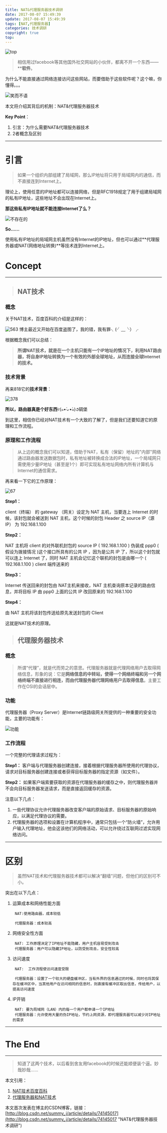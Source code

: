 ```yaml
---
title: NAT&代理服务器技术调研
date: 2017-08-07 15:49:39
update: 2017-08-07 15:49:39
tags: [NAT,代理服务器]
categories: 技术调研
copyright: true
top:
---
```


![top](http://ou7wdump3.bkt.clouddn.com/top.jpg)




>相信用过facebook等其他国外社交网站的小伙伴，都离不开一个东西——****软件**。 

<!-- more -->

为什么不能直接通过网络连接访问这些网站，而要借助于这些软件呢？这个嘛，你懂得。。。

![笑而不语](http://ou7wdump3.bkt.clouddn.com/23.jpg)



本文将介绍其背后的机制：NAT&代理服务器技术

**Key Point**：

1. 引言：为什么需要NAT&代理服务器技术
2. 2者概念及区别

  

----------
# 引言 #



>如果一个组织内部组建了局域网，那么IP地址将只用于局域网内的通信，而不直接连到Internet上。

理论上，使用任意的IP地址都可以连接网络，但是RFC1918规定了用于组建局域网的私有IP地址，这些地址不会出现在Internet上。

**那这些私有IP地址就不能连接Internet了么？**

![不存在的](http://ou7wdump3.bkt.clouddn.com/36.jpg)


**So......**

使用私有IP地址的局域网主机虽然没有Internet的IP地址，但也可以通过**代理服务器或NAT(网络地址转换)**等技术连到Internet上。


# Concept #


----------

>## NAT技术 ##

### 概念 ###
关于NAT技术，百度百科的介绍是这样的：

![563](http://ou7wdump3.bkt.clouddn.com/10.PNG)
博主最近又开始在百度盗图了，我的错，我有罪╮(╯﹏╰）╭

根据概念我们可以总结：

   > **所谓NAT技术，就是在一个主机只能有一个IP地址的情况下，利用NAT路由器，将自身IP地址转换为一个有效的外部全球地址，从而连接全球Internet的技术。**

### 技术背景 ###
再来818它的**技术背景**：

![378](http://ou7wdump3.bkt.clouddn.com/11.PNG)

**所以，路由器真是个好东西**୧(๑•̀⌄•́๑)૭碉堡

到这里，相信你已经对NAT技术有一个大致的了解了，但是我们还要知道它的原理和工作流程。

### 原理和工作流程 ###

>从上边的概念我们可以知道，借助于NAT，私有（保留）地址的"内部"网络通过路由器发送数据包时，私有地址被转换成合法的IP地址，一个局域网只需使用少量IP地址（甚至是1个）即可实现私有地址网络内所有计算机与Internet的通信需求。

再来看一下它的工作原理：

![67](http://ou7wdump3.bkt.clouddn.com/12.PNG)

**Step1：** 

client（终端） 的 gateway （网关）设定为 NAT 主机，当要连上 Internet 的时候，该封包就会被送到 NAT 主机，这个时候的封包 Header 之 source IP（源IP） 为 192.168.1.100 
                      
**Step2：** 

NAT 主机将 client 的对外联机封包的 source IP ( 192.168.1.100 ) 伪装成 ppp0 ( 假设为拨接情况 )这个接口所具有的公共 IP ，因为是公共 IP 了，所以这个封包就可以连上 Internet 了，同时 NAT 主机会记忆这个联机的封包是由哪一个 ( 192.168.1.100 ) client 端传送来的

**Step3：** 

Internet 传送回来的封包由 NAT主机来接收，NAT 主机查询原本记录的路由信息，并将目标 IP 由 ppp0 上面的公共 IP 改回原来的 192.168.1.100 

**Step4：** 

由 NAT 主机将该封包传送给原先发送封包的 Client 

这就是NAT技术的原理。

>## 代理服务器技术 ##

### 概念 ###

>所谓“代理”，就是代而劳之的意思。代理服务器就是代理网络用户去取得网络信息，形象的说：它是**网络信息的中转站，使得一个网络终端和另一个网络终端不直接进行相连，而由代理服务器代理网络用户去取得信息**。主要工作在OSI的会话层中。


### 功能 ###


代理服务器（Proxy Server）是Internet链路级网关所提供的一种重要的安全功能，主要的功能有：

![功能](http://ou7wdump3.bkt.clouddn.com/13.PNG)



### 工作流程 ###


一个完整的代理请求过程为：

**Step1：** 客户端与代理服务器创建连接，接着根据代理服务器所使用的代理协议，请求对目标服务器创建连接或者获得目标服务器的指定资源（如文件）。

**Step2：** 如果客户端索要获取的资源在代理服务器的缓存之中，则代理服务器并不会向目标服务器发送请求，而是直接返回缓存的资源。

注意以下几点：
                            
   1. 一些代理协议允许代理服务器改变客户端的原始请求、目标服务器的原始响应，以满足代理协议的需要。
   2. 代理服务器的选项和设置在计算机程序中，通常只包括一个“防火墙”，允许用户输入代理地址，他会这该他们的网络活动，可以允许绕过互联网过滤实现网络访问。
　　


----------
# 区别 #


>虽然NAT技术和代理服务器技术都可以解决“翻墙”问题，但他们的区别可不小。

突出在以下几点：

1. 运算成本和网络性能方面

        NAT:使用路由器，成本较低

        代理服务器：成本较高

2. 网络安全性方面

        NAT: 工作原理决定了IP地址不能隐藏，用户主机容易受到攻击
        代理服务器：用户可以隐藏IP地址，以防受到攻击，安全性较高


3. 访问速度

        NAT:  工作流程使访问速度受限

        代理服务器：设置了一个较大的硬盘缓冲区，当有外界的信息通过的时候，同时也将其保存在缓冲区中，当其他用户在访问相同的信息时，则直接有缓冲区取出信息，传给用户，以提高访问速度


4. IP开销

        NAT: 要为局域网（LAN）内的每一个用户都申请一个IP地址
        代理服务器：允许使用大量的伪IP地址，节约上网资源，即代理服务器可以减少对IP地址的需求



----------
# The End #


----------
>知道了这两个技术，以后看到舍友用facebook的时候还能顺便装个逼。妙哉妙哉......

本文引用：

1. [NAT技术百度百科](http://baike.baidu.com/link?url=0lexcBxBap4JNrIjqPx4ANi8gWbNOslFOP1-aOCnBQ8_veeqIuYrcQfIVxDouze1F6eKVvAnci7OrtFPWDxJ8_)
2. [代理服务器和NAT技术 ](http://www.cnblogs.com/qingjiaowoxiaoxioashou/p/6502770.html)

本文首次发表在博主的CSDN博客，链接：[http://blog.csdn.net/summy_j/article/details/74145017](http://blog.csdn.net/summy_j/article/details/74145017 "NAT&代理服务器技术调研")